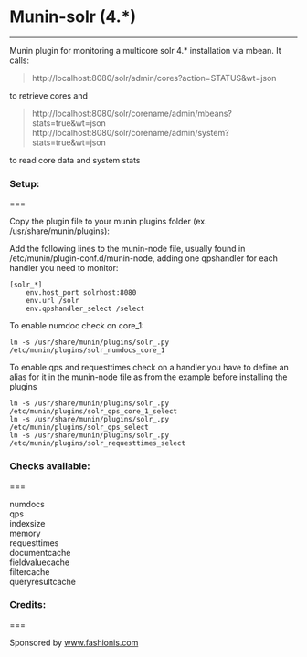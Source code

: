 # Munin-solr (4.*)
-------------

Munin plugin for monitoring a multicore solr 4.* installation via mbean.
It calls:
> http://localhost:8080/solr/admin/cores?action=STATUS&wt=json

to retrieve cores and

> http://localhost:8080/solr/corename/admin/mbeans?stats=true&wt=json
> http://localhost:8080/solr/corename/admin/system?stats=true&wt=json

to read core data and system stats

### Setup:
===

Copy the plugin file to your munin plugins folder (ex. /usr/share/munin/plugins):

Add the following lines to the munin-node file, usually found in /etc/munin/plugin-conf.d/munin-node, adding one qpshandler for each handler you need to monitor:

    [solr_*]
        env.host_port solrhost:8080 
        env.url /solr
        env.qpshandler_select /select


To enable numdoc check on core_1:

    ln -s /usr/share/munin/plugins/solr_.py /etc/munin/plugins/solr_numdocs_core_1


To enable qps and requesttimes check on a handler you have to define an alias for it in the munin-node file as from the example before installing the plugins

    ln -s /usr/share/munin/plugins/solr_.py /etc/munin/plugins/solr_qps_core_1_select
    ln -s /usr/share/munin/plugins/solr_.py /etc/munin/plugins/solr_qps_select
    ln -s /usr/share/munin/plugins/solr_.py /etc/munin/plugins/solr_requesttimes_select



### Checks available:
===

numdocs  
qps  
indexsize  
memory  
requesttimes  
documentcache  
fieldvaluecache  
filtercache  
queryresultcache  


### Credits:
===

Sponsored by www.fashionis.com
